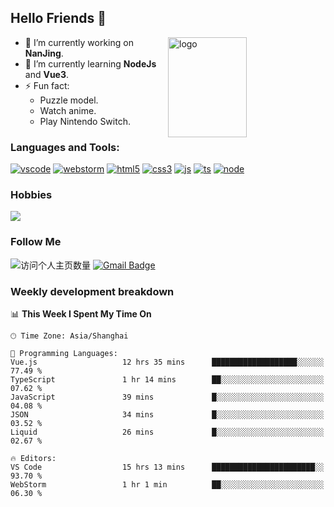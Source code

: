 ## Hello Friends 👋

<img src="https://github-readme-stats.vercel.app/api?username=Eugeniocode&show_icons=true&theme=vue" alt="logo" height="160" align="right" width="50%" />

- 🔭 I’m currently working on **NanJing**.
- 🌱 I’m currently learning **NodeJs** and **Vue3**.
- ⚡ Fun fact: 
  - Puzzle model.
  - Watch anime.
  - Play Nintendo Switch.



### Languages and Tools:

[![vscode](https://img.shields.io/badge/Visual%20Studio%20Code-blue?style=flat-square&logo=visualstudiocode&logoColor=ffffff)]()
[![webstorm](https://img.shields.io/badge/webstorm-528DD7?style=flat-square&logo=webstorm&logoColor=#ffffff)]()
[![html5](https://img.shields.io/badge/-HTML5-F16528?style=flat-square&logo=html5&logoColor=ffffff)]()
[![css3](https://img.shields.io/badge/-CSS3-3699D5?style=flat-square&logo=css3&logoColor=ffffff)]()
[![js](https://img.shields.io/badge/-Javascript-F0DA50?style=flat-square&logo=javascript&logoColor=ffffff)]()
[![ts](https://img.shields.io/badge/-Typescript-083061?style=flat-square&logo=typescript&logoColor=ffffff)]()
[![node](https://img.shields.io/badge/-Node.js-80BD00?style=flat-square&logo=nodedotjs&logoColor=ffffff)]()


### Hobbies

![](https://img.shields.io/badge/-Nintendo%20Switch-e60012?style=flat-square&logo=nintendo%20switch&logoColor=ffffff)

### Follow Me
![访问个人主页数量](https://komarev.com/ghpvc/?username=Eugeniocode&color=blue)
[![Gmail Badge](https://img.shields.io/badge/mail-eugeniocode@yeah.net-blue?style=flat&logo=Gmail&logoColor=white&link=mailto:eugeniocode@yeah.net)](mailto:eugeniocode@yeah.net)


### Weekly development breakdown
<!--START_SECTION:waka-->
📊 **This Week I Spent My Time On** 

```text
🕑︎ Time Zone: Asia/Shanghai

💬 Programming Languages: 
Vue.js                   12 hrs 35 mins      ███████████████████░░░░░░   77.49 % 
TypeScript               1 hr 14 mins        ██░░░░░░░░░░░░░░░░░░░░░░░   07.62 % 
JavaScript               39 mins             █░░░░░░░░░░░░░░░░░░░░░░░░   04.08 % 
JSON                     34 mins             █░░░░░░░░░░░░░░░░░░░░░░░░   03.52 % 
Liquid                   26 mins             █░░░░░░░░░░░░░░░░░░░░░░░░   02.67 % 

🔥 Editors: 
VS Code                  15 hrs 13 mins      ███████████████████████░░   93.70 % 
WebStorm                 1 hr 1 min          ██░░░░░░░░░░░░░░░░░░░░░░░   06.30 % 
```


<!--END_SECTION:waka-->

